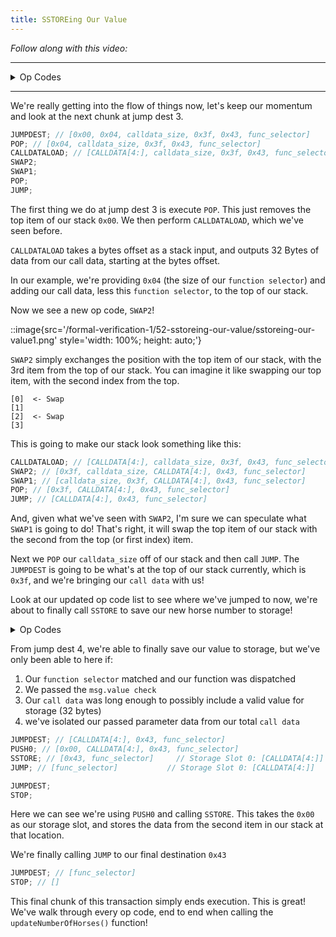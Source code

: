 ```yaml
---
title: SSTOREing Our Value
---
```


_Follow along with this video:_

---

<details>
<Summary> Op Codes </summary>

    bytecode - 0x6080604052348015600e575f80fd5b5060a58061001b5f395ff3fe6080604052348015600e575f80fd5b50600436106030575f3560e01c8063cdfead2e146034578063e026c017146045575b5f80fd5b6043603f3660046059565b5f55565b005b5f5460405190815260200160405180910390f35b5f602082840312156068575f80fd5b503591905056fea2646970667358fe1220fe01fe6c40d0ed98f16c7769ffde7109d5fe9f9dfefe31769a77032ceb92497a64736f6c63430008140033

```js
    PUSH1 0x80 ✅
    PUSH1 0x40 ✅
    MSTORE ✅

    CALLVALUE ✅
    DUP1 ✅
    ISZERO ✅
    PUSH1 0x0e ✅
    JUMPI ✅

    PUSH0 ✅
    DUP1 ✅
    REVERT ✅

    JUMPDEST ✅
    POP ✅
    PUSH1 0xa5 ✅
    DUP1 ✅
    PUSH2 0x001b ✅
    PUSH0 ✅
    CODECOPY ✅
    PUSH0 ✅
    RETURN ✅
    INVALID ✅

    PUSH1 0x80 ✅
    PUSH1 0x40 ✅
    MSTORE ✅

    CALLVALUE ✅
    DUP1 ✅
    ISZERO ✅
    PUSH1 0x0e ✅
    JUMPI ✅

    PUSH0 ✅
    DUP1 ✅
    REVERT ✅

    JUMPDEST ✅
    POP ✅
    PUSH1 0x04 ✅
    CALLDATASIZE ✅
    LT ✅
    PUSH1 0x30 ✅
    JUMPI ✅

    PUSH0 ✅
    CALLDATALOAD ✅
    PUSH1 0xe0 ✅
    SHR ✅

    DUP1 ✅
    PUSH4 0xcdfead2e ✅
    EQ ✅
    PUSH1 0x34 ✅
    JUMPI ✅

    DUP1 ✅
    PUSH4 0xe026c017 ✅
    EQ ✅
    PUSH1 0x45 ✅
    JUMPI ✅

    JUMPDEST ✅
    PUSH0 ✅
    DUP1 ✅
    REVERT ✅

    JUMPDEST ✅
    PUSH1 0x43 ✅
    PUSH1 0x3f ✅
    CALLDATASIZE ✅
    PUSH1 0x04 ✅
    PUSH1 0x59 ✅
    JUMP ✅

    JUMPDEST
    PUSH0
    SSTORE
    JUMP
    JUMPDEST
    STOP
    JUMPDEST
    PUSH0
    SLOAD
    PUSH1 0x40
    MLOAD
    SWAP1
    DUP2
    MSTORE
    PUSH1 0x20
    ADD
    PUSH1 0x40
    MLOAD
    DUP1
    SWAP2
    SUB
    SWAP1
    RETURN

    JUMPDEST ✅
    PUSH0 ✅
    PUSH1 0x20 ✅
    DUP3 ✅
    DUP5 ✅
    SUB ✅
    SLT ✅
    ISZERO ✅
    PUSH1 0x68 ✅
    JUMPI ✅

    PUSH0 ✅
    DUP1 ✅
    REVERT ✅

    JUMPDEST // <-- We are here!
    POP
    CALLDATALOAD
    SWAP2
    SWAP1
    POP
    JUMP
    INVALID
    LOG2
    PUSH5 0x6970667358
    INVALID
    SLT
    KECCAK256
    INVALID
    ADD
    INVALID
    PUSH13 0x40d0ed98f16c7769ffde7109d5
    INVALID
    SWAP16
    SWAP14
    INVALID
    INVALID
    BALANCE
    PUSH23 0x9a77032ceb92497a64736f6c63430008140033
```

</details>

---

We're really getting into the flow of things now, let's keep our momentum and look at the next chunk at jump dest 3.

```js
JUMPDEST; // [0x00, 0x04, calldata_size, 0x3f, 0x43, func_selector]
POP; // [0x04, calldata_size, 0x3f, 0x43, func_selector]
CALLDATALOAD; // [CALLDATA[4:], calldata_size, 0x3f, 0x43, func_selector]
SWAP2;
SWAP1;
POP;
JUMP;
```

The first thing we do at jump dest 3 is execute `POP`. This just removes the top item of our stack `0x00`. We then perform `CALLDATALOAD`, which we've seen before.

`CALLDATALOAD` takes a bytes offset as a stack input, and outputs 32 Bytes of data from our call data, starting at the bytes offset.

In our example, we're providing `0x04` (the size of our `function selector`) and adding our call data, less this `function selector`, to the top of our stack.

Now we see a new op code, `SWAP2`!

::image{src='/formal-verification-1/52-sstoreing-our-value/sstoreing-our-value1.png' style='width: 100%; height: auto;'}

`SWAP2` simply exchanges the position with the top item of our stack, with the 3rd item from the top of our stack. You can imagine it like swapping our top item, with the second index from the top.

```
[0]  <- Swap
[1]
[2]  <- Swap
[3]
```

This is going to make our stack look something like this:

```js
CALLDATALOAD; // [CALLDATA[4:], calldata_size, 0x3f, 0x43, func_selector]
SWAP2; // [0x3f, calldata_size, CALLDATA[4:], 0x43, func_selector]
SWAP1; // [calldata_size, 0x3f, CALLDATA[4:], 0x43, func_selector]
POP; // [0x3f, CALLDATA[4:], 0x43, func_selector]
JUMP; // [CALLDATA[4:], 0x43, func_selector]
```

And, given what we've seen with `SWAP2`, I'm sure we can speculate what `SWAP1` is going to do! That's right, it will swap the top item of our stack with the second from the top (or first index) item.

Next we `POP` our `calldata_size` off of our stack and then call `JUMP`. The `JUMPDEST` is going to be what's at the top of our stack currently, which is `0x3f`, and we're bringing our `call data` with us!

Look at our updated op code list to see where we've jumped to now, we're about to finally call `SSTORE` to save our new horse number to storage!

<details>
<Summary> Op Codes </summary>

    bytecode - 0x6080604052348015600e575f80fd5b5060a58061001b5f395ff3fe6080604052348015600e575f80fd5b50600436106030575f3560e01c8063cdfead2e146034578063e026c017146045575b5f80fd5b6043603f3660046059565b5f55565b005b5f5460405190815260200160405180910390f35b5f602082840312156068575f80fd5b503591905056fea2646970667358fe1220fe01fe6c40d0ed98f16c7769ffde7109d5fe9f9dfefe31769a77032ceb92497a64736f6c63430008140033

```js
    PUSH1 0x80 ✅
    PUSH1 0x40 ✅
    MSTORE ✅

    CALLVALUE ✅
    DUP1 ✅
    ISZERO ✅
    PUSH1 0x0e ✅
    JUMPI ✅

    PUSH0 ✅
    DUP1 ✅
    REVERT ✅

    JUMPDEST ✅
    POP ✅
    PUSH1 0xa5 ✅
    DUP1 ✅
    PUSH2 0x001b ✅
    PUSH0 ✅
    CODECOPY ✅
    PUSH0 ✅
    RETURN ✅
    INVALID ✅

    PUSH1 0x80 ✅
    PUSH1 0x40 ✅
    MSTORE ✅

    CALLVALUE ✅
    DUP1 ✅
    ISZERO ✅
    PUSH1 0x0e ✅
    JUMPI ✅

    PUSH0 ✅
    DUP1 ✅
    REVERT ✅

    JUMPDEST ✅
    POP ✅
    PUSH1 0x04 ✅
    CALLDATASIZE ✅
    LT ✅
    PUSH1 0x30 ✅
    JUMPI ✅

    PUSH0 ✅
    CALLDATALOAD ✅
    PUSH1 0xe0 ✅
    SHR ✅

    DUP1 ✅
    PUSH4 0xcdfead2e ✅
    EQ ✅
    PUSH1 0x34 ✅
    JUMPI ✅

    DUP1
    PUSH4 0xe026c017
    EQ
    PUSH1 0x45
    JUMPI

    JUMPDEST ✅
    PUSH0 ✅
    DUP1 ✅
    REVERT ✅

    JUMPDEST ✅
    PUSH1 0x43 ✅
    PUSH1 0x3f ✅
    CALLDATASIZE ✅
    PUSH1 0x04 ✅
    PUSH1 0x59 ✅
    JUMP ✅

    JUMPDEST    // <---- We are here!
    PUSH0
    SSTORE
    JUMP
    JUMPDEST
    STOP
    JUMPDEST
    PUSH0
    SLOAD
    PUSH1 0x40
    MLOAD
    SWAP1
    DUP2
    MSTORE
    PUSH1 0x20
    ADD
    PUSH1 0x40
    MLOAD
    DUP1
    SWAP2
    SUB
    SWAP1
    RETURN

    JUMPDEST ✅
    PUSH0 ✅
    PUSH1 0x20 ✅
    DUP3 ✅
    DUP5 ✅
    SUB ✅
    SLT ✅
    ISZERO ✅
    PUSH1 0x68 ✅
    JUMPI ✅

    PUSH0 ✅
    DUP1 ✅
    REVERT ✅

    JUMPDEST ✅
    POP ✅
    CALLDATALOAD ✅
    SWAP2 ✅
    SWAP1 ✅
    POP ✅
    JUMP ✅
    INVALID ✅

    LOG2
    PUSH5 0x6970667358
    INVALID
    SLT
    KECCAK256
    INVALID
    ADD
    INVALID
    PUSH13 0x40d0ed98f16c7769ffde7109d5
    INVALID
    SWAP16
    SWAP14
    INVALID
    INVALID
    BALANCE
    PUSH23 0x9a77032ceb92497a64736f6c63430008140033
```

</details>


From jump dest 4, we're able to finally save our value to storage, but we've only been able to here if:

1. Our `function selector` matched and our function was dispatched
2. We passed the `msg.value check`
3. Our `call data` was long enough to possibly include a valid value for storage (32 bytes)
4. we've isolated our passed parameter data from our total `call data`

```js
JUMPDEST; // [CALLDATA[4:], 0x43, func_selector]
PUSH0; // [0x00, CALLDATA[4:], 0x43, func_selector]
SSTORE; // [0x43, func_selector]     // Storage Slot 0: [CALLDATA[4:]]
JUMP; // [func_selector]           // Storage Slot 0: [CALLDATA[4:]]

JUMPDEST;
STOP;
```

Here we can see we're using `PUSH0` and calling `SSTORE`. This takes the `0x00` as our storage slot, and stores the data from the second item in our stack at that location.

We're finally calling `JUMP` to our final destination `0x43`

```js
JUMPDEST; // [func_selector]
STOP; // []
```

This final chunk of this transaction simply ends execution. This is great! We've walk through every op code, end to end when calling the `updateNumberOfHorses()` function!
